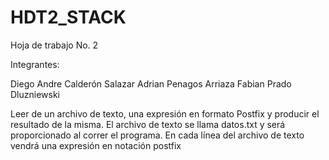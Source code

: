 # HDT2_STACK

Hoja de trabajo No. 2

Integrantes: 

Diego Andre Calderón Salazar 
Adrian Penagos Arriaza 
Fabian Prado Dluzniewski

Leer de un archivo de texto, una expresión en formato Postfix y producir el resultado de la misma. El archivo de texto se llama datos.txt y será proporcionado al correr el programa. En cada línea del archivo de texto vendrá una expresión en notación postfix
